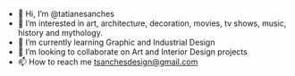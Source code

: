 - 👋 Hi, I’m @tatianesanches
- 👀 I’m interested in art, architecture, decoration, movies, tv shows, music, history and mythology.
- 🌱 I’m currently learning Graphic and Industrial Design
- 💞️ I’m looking to collaborate on Art and Interior Design projects
- 📫 How to reach me tsanchesdesign@gmail.com

<!---
tatianesanches/tatianesanches is a ✨ special ✨ repository because its `README.md` (this file) appears on your GitHub profile.
You can click the Preview link to take a look at your changes.
--->
